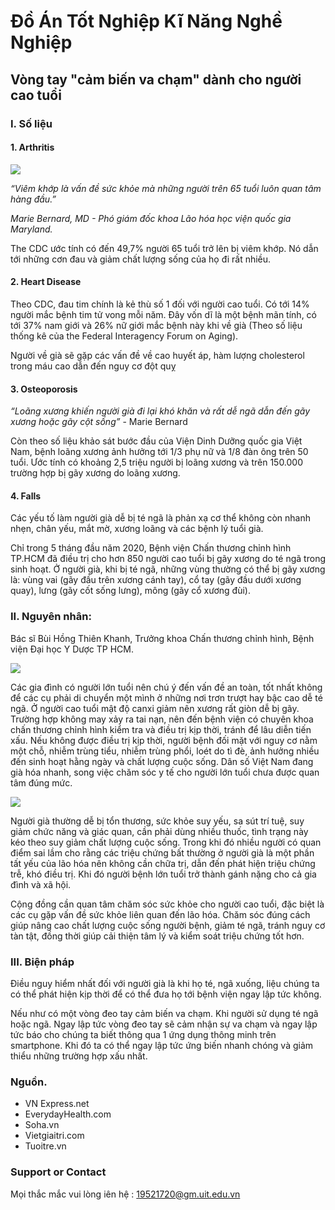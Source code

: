 # Đồ Án Tốt Nghiệp Kĩ Năng Nghề Nghiệp


## Vòng tay "cảm biến va chạm" dành cho người cao tuổi


### I. Số liệu
#### 1. Arthritis
<img src = "https://i.imgur.com/59IVpKx.png">

*“Viêm khớp là vấn đề sức khỏe mà những người trên 65 tuổi luôn quan tâm hàng đầu.”*

*Marie Bernard, MD - Phó giám đốc khoa Lão hóa học viện quốc gia Maryland.*
         
The CDC ước tính có đến 49,7% người 65 tuổi trở lên bị viêm khớp. Nó dẫn tới những cơn đau và giảm chất lượng sống của họ đi rất nhiều.

#### 2. Heart Disease

Theo CDC, đau tim chính là kẻ thù số 1 đối với người cao tuổi. Có tới 14% người mắc bệnh tim tử vong mỗi năm. Đây vốn dĩ là một bệnh mãn tính, có tới 37% nam giới và 26% nữ giới mắc bệnh này khi về già (Theo số liệu thống kê của the Federal Interagency Forum on Aging).  

Người về già sẽ gặp các vấn đề về cao huyết áp, hàm lượng cholesterol trong máu cao dẫn đến nguy cơ đột quỵ

#### 3. Osteoporosis

*“Loãng xương khiến người già đi lại khó khăn và rất dễ ngã dẫn đến gãy xương hoặc gãy cột sống”* - Marie Bernard

Còn theo số liệu khảo sát bước đầu của Viện Dinh Dưỡng quốc gia Việt Nam, bệnh loãng xương ảnh hưởng tới 1/3 phụ nữ và 1/8 đàn ông trên 50 tuổi. Ước tính có khoảng 2,5 triệu người bị loãng xương và trên 150.000 trường hợp bị gãy xương do loãng xương. 

#### 4. Falls
Các yếu tố làm người già dễ bị té ngã là phản xạ cơ thể không còn nhanh nhẹn, chân yếu, mắt mờ, xương loãng và các bệnh lý tuổi già.

Chỉ trong 5 tháng đầu năm 2020, Bệnh viện Chấn thương chỉnh hình TP.HCM đã điều trị cho hơn 850 người cao tuổi bị gãy xương do té ngã trong sinh hoạt.
Ở người già, khi bị té ngã, những vùng thường có thể bị gãy xương là: vùng vai (gãy đầu trên xương cánh tay), cổ tay (gãy đầu dưới xương quay), lưng (gãy cốt sống lưng), mông (gãy cổ xương đùi).

### II. Nguyên nhân:
Bác sĩ Bùi Hồng Thiên Khanh, Trưởng khoa Chấn thương chỉnh hình, Bệnh viện Đại học Y Dược TP HCM.

<img src = "https://i.imgur.com/3D4qlL2.png">

Các gia đình có người lớn tuổi nên chú ý đến vấn đề an toàn, tốt nhất không để các cụ phải di chuyển một mình ở những nơi trơn trượt hay bậc cao dễ té ngã. Ở người cao tuổi mật độ canxi giảm nên xương rất giòn dễ bị gãy.  Trường hợp không may xảy ra tai nạn, nên đến bệnh viện có chuyên khoa chấn thương chỉnh hình kiểm tra và điều trị kịp thời, tránh để lâu diễn tiến xấu. Nếu không được điều trị kịp thời, người bệnh đối mặt với nguy cơ nằm một chỗ, nhiễm trùng tiểu, nhiễm trùng phổi, loét do tì đè, ảnh hưởng nhiều đến sinh hoạt hằng ngày và chất lượng cuộc sống. Dân số Việt Nam đang già hóa nhanh, song việc chăm sóc y tế cho người lớn tuổi chưa được quan tâm đúng mức.

<img src = "https://i.imgur.com/t84Rojs.png"> 

Người già thường dễ bị tổn thương, sức khỏe suy yếu, sa sút trí tuệ, suy giảm chức năng và giác quan, cần phải dùng nhiều thuốc, tình trạng này kéo theo suy giảm chất lượng cuộc sống. Trong khi đó nhiều người có quan điểm sai lầm cho rằng các triệu chứng bất thường ở người già là một phần tất yếu của lão hóa nên không cần chữa trị, dẫn đến phát hiện triệu chứng trễ, khó điều trị. Khi đó người bệnh lớn tuổi trở thành gánh nặng cho cả gia đình và xã hội.

Cộng đồng cần quan tâm chăm sóc sức khỏe cho người cao tuổi, đặc biệt là các cụ gặp vấn đề sức khỏe liên quan đến lão hóa. Chăm sóc đúng cách giúp nâng cao chất lượng cuộc sống người bệnh, giảm té ngã, tránh nguy cơ tàn tật, đồng thời giúp cải thiện tâm lý và kiểm soát triệu chứng tốt hơn.

### III. Biện pháp

Điều nguy hiểm nhất đối với người già là khi họ té, ngã xuống, liệu chúng ta có thể phát hiện kịp thời để có thể đưa họ tới bệnh viện ngay lập tức không.

Nếu như có một vòng đeo tay cảm biến va chạm. Khi người sử dụng té ngã hoặc ngã. Ngay lập tức vòng đeo tay sẽ cảm nhận sự va chạm và ngay lập tức báo cho chúng ta biết thông qua 1 ứng dụng thông minh trên smartphone. Khi đó ta có thể ngay lập tức ứng biến nhanh chóng và giảm thiểu những trường hợp xấu nhất.

### Nguồn.

 - VN Express.net
 - EverydayHealth.com
 - Soha.vn
 - Vietgiaitri.com
 - Tuoitre.vn

### Support or Contact

Mọi thắc mắc vui lòng iên hệ : 19521720@gm.uit.edu.vn
